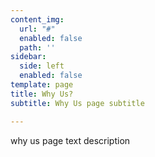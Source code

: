 ```yaml
---
content_img:
  url: "#"
  enabled: false
  path: ''
sidebar:
  side: left
  enabled: false
template: page
title: Why Us?
subtitle: Why Us page subtitle

---
```

why us page text description